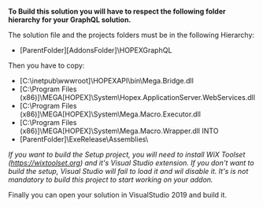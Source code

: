 **To Build this solution you will have to respect the following folder hierarchy for your GraphQL solution.**

The solution file and the projects folders must be in the following Hierarchy:
- [ParentFolder]\[AddonsFolder]\HOPEXGraphQL

Then you have to copy:
- [C:\inetpub\wwwroot]\HOPEXAPI\bin\Mega.Bridge.dll
- [C:\Program Files (x86)]\MEGA\[HOPEX]\System\Hopex.ApplicationServer.WebServices.dll
- [C:\Program Files (x86)]\MEGA\[HOPEX]\System\Mega.Macro.Executor.dll
- [C:\Program Files (x86)]\MEGA\[HOPEX]\System\Mega.Macro.Wrapper.dll
INTO
- [ParentFolder]\ExeRelease\Assemblies\

*If you want to build the Setup project, you will need to install WiX Toolset (https://wixtoolset.org) and it's Visual Studio extension.*
*If you don't want to build the setup, Visual Studio will fail to load it and wil disable it.*
*It's is not mandatory to build this project to start working on your addon.*

Finally you can open your solution in VisualStudio 2019 and build it.
